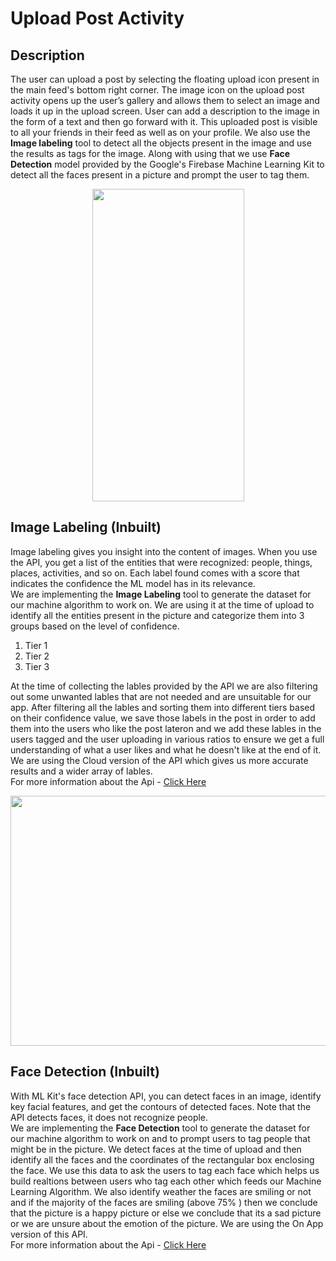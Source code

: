 # Upload Post Activity

## Description 
The user can upload a post by selecting the floating upload icon present in the main feed's bottom right corner. The image icon on the upload post activity opens up the user’s gallery and allows them to select an image and loads it up in the upload screen. User can add a description to the image in the form of a text and then go forward with it. This uploaded post is visible to all your friends in their feed as well as on your profile. 
We also use the **Image labeling** tool to detect all the objects present in the image and use the results as tags for the image. Along with using that we use **Face Detection** model provided by the Google's Firebase Machine Learning Kit to detect all the faces present in a picture and prompt the user to tag them. 


<p align="center">
<img width="243" height="500" src="https://user-images.githubusercontent.com/53811147/122887975-0558ed80-d35f-11eb-9d4b-3521cf73aa1e.gif"> 
</p>

## Image Labeling (Inbuilt)
Image labeling gives you insight into the content of images. When you use the API, you get a list of the entities that were recognized: people, things, places, activities, and so on. Each label found comes with a score that indicates the confidence the ML model has in its relevance. <br>
We are implementing the **Image Labeling** tool to generate the dataset for our machine algorithm to work on. We are using it at the time of upload to identify all the entities present in the picture and categorize them into 3 groups based on the level of confidence. 

1. Tier 1
2. Tier 2
3. Tier 3

At the time of collecting the lables provided by the API we are also filtering out some unwanted lables that are not needed and are unsuitable for our app. After filtering all the lables and sorting them into different tiers based on their confidence value, we save those labels in the post in order to add them into the users who like the post lateron and we add these lables in the users tagged and the user uploading in various ratios to ensure we get a full understanding of what a user likes and what he doesn't like at the end of it. We are using the Cloud version of the API which gives us more accurate results and a wider array of lables. <br>
For more information about the Api - [Click Here](https://firebase.google.com/docs/ml/label-images?authuser=1)

<p align="center">
<img width="800" height="400" src="https://user-images.githubusercontent.com/53811147/122893041-929e4100-d363-11eb-9fef-ef0e49eb2447.gif"> 
</p>



## Face Detection (Inbuilt)
With ML Kit's face detection API, you can detect faces in an image, identify key facial features, and get the contours of detected faces. Note that the API detects faces, it does not recognize people. <br>
We are implementing the **Face Detection** tool to generate the dataset for our machine algorithm to work on and to prompt users to tag people that might be in the picture. We detect faces at the time of upload and then identify all the faces and the coordinates of the rectangular box enclosing the face. We use this data to ask the users to tag each face which helps us build realtions between users who tag each other which feeds our Machine Learning Algorithm. We also identify weather the faces are smiling or not and if the majority of the faces are smiling (above 75% ) then we conclude that the picture is a happy picture or else we conclude that its a sad picture or we are unsure about the emotion of the picture. We are using the On App version of this API. <br>
For more information about the Api - [Click Here](https://developers.google.com/ml-kit/vision/face-detection)
